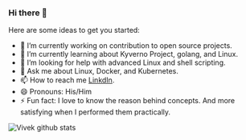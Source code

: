 ### Hi there 👋

Here are some ideas to get you started:

- 🔭 I’m currently working on contribution to open source projects.
- 🌱 I’m currently learning about Kyverno Project, golang, and Linux.
- 🤔 I’m looking for help with advanced Linux and shell scripting.
- 💬 Ask me about  Linux, Docker, and Kubernetes.
- 📫 How to reach me [LinkdIn](https://www.linkedin.com/in/vivek-kumar-sahu-bb3a61195/).
- 😄 Pronouns: His/Him
- ⚡ Fun fact: I love to know the reason behind concepts. And more satisfying when I performed them practically.


![Vivek github stats](https://github-readme-stats.vercel.app/api?username=viveksahu26)

